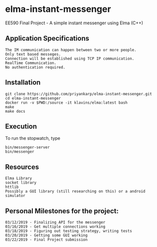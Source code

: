 # elma-instant-messenger
EE590 Final Project - A simple instant messenger using Elma (C++)


Application Specifications
---
    The IM communication can happen between two or more people.
    Only text based messeges.
    Connection will be established using TCP IP communication.
    RealTime Communication.
    No authentication required.

Installation
---

    git clone https://github.com/priyankarp/elma-instant-messenger.git
    cd elma-instant-messenger
    docker run -v $PWD:/source -it klavins/elma:latest bash
    make
    make docs

Execution
---
To run the stopwatch, type

    bin/messenger-server
    bin/messenger



Resources
---
    Elma Library
    socket library
    httlib
    Possibly a GUI library (still researching on this) or a android simulator


Personal Milestones for the project:
---
    03/12/2019 - Finalizing API for the messenger 
    03/16/2019 - Get multiple connections working 
    03/18/2019 - Figuring out testing strategy, writing tests
    03/20/2019 - Getting some GUI working
    03/22/2019 - Final Project submission
